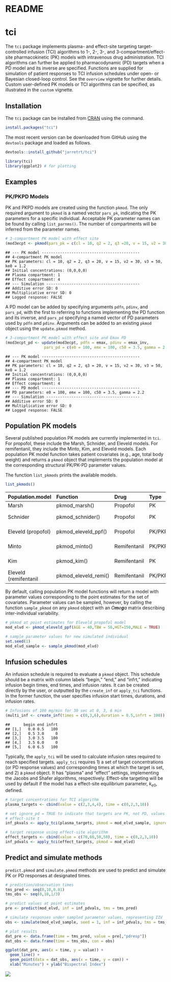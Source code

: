 README
================

# tci

The `tci` package implements plasma- and effect-site targeting
target-controlled infusion (TCI) algorithms to 1-, 2-, 3-, and
3-compartment/effect-site pharmacokinetic (PK) models with intravenous
drug administration. TCI algorithms can further be applied to
pharmacodynamic (PD) targets when a PD model and its inverse are
specified. Functions are supplied for simulation of patient responses to
TCI infusion schedules under open- or Bayesian closed-loop control. See
the `overview` vignette for further details. Custom user-defined PK
models or TCI algorithms can be specified, as illustrated in the
`custom` vignette.

## Installation

The `tci` package can be installed from
[CRAN](https://cran.rstudio.com/web/packages/tci/index.html) using the
command.

``` r
install.packages("tci")
```

The most recent version can be downloaded from GitHub using the
`devtools` package and loaded as follows.

``` r
devtools::install_github("jarretrt/tci")
```

``` r
library(tci)
library(ggplot2) # for plotting
```

## Examples

### PK/PKPD Models

PK and PKPD models are created using the function `pkmod`. The only
required argument to `pkmod` is a named vector `pars_pk`, indicating the
PK parameters for a specific individual. Acceptable PK parameter names
can be found by calling `list_parnms()`. The number of compartments will
be inferred from the parameter names.

``` r
# 3-compartment PK model with effect site
(mod3ecpt <- pkmod(pars_pk = c(cl = 10, q2 = 2, q3 =20, v = 15, v2 = 30, v3 = 50, ke0 = 1.2)))
```

    ## --- PK model ------------------------------------------- 
    ## 4-compartment PK model 
    ## PK parameters: cl = 10, q2 = 2, q3 = 20, v = 15, v2 = 30, v3 = 50, ke0 = 1.2 
    ## Initial concentrations: (0,0,0,0) 
    ## Plasma compartment: 1 
    ## Effect compartment: 4 
    ## --- Simulation ----------------------------------------- 
    ## Additive error SD: 0 
    ## Multiplicative error SD: 0 
    ## Logged response: FALSE

A PD model can be added by specifying arguments `pdfn`, `pdinv`, and
`pars_pd`, with the first to referring to functions implementing the PD
function and its inverse, and `pars_pd` specifying a named vector of PD
parameters used by `pdfn` and `pdinv`. Arguments can be added to an
existing `pkmod` object using the `update.pkmod` method.

``` r
# 3-compartment PK model with effect site and Emax PD 
(mod3ecpt_pd <- update(mod3ecpt, pdfn = emax, pdinv = emax_inv, 
                 pars_pd = c(e0 = 100, emx = 100, c50 = 3.5, gamma = 2.2)))
```

    ## --- PK model ------------------------------------------- 
    ## 4-compartment PK model 
    ## PK parameters: cl = 10, q2 = 2, q3 = 20, v = 15, v2 = 30, v3 = 50, ke0 = 1.2 
    ## Initial concentrations: (0,0,0,0) 
    ## Plasma compartment: 1 
    ## Effect compartment: 4 
    ## --- PD model ------------------------------------------- 
    ## PD parameters: e0 = 100, emx = 100, c50 = 3.5, gamma = 2.2 
    ## --- Simulation ----------------------------------------- 
    ## Additive error SD: 0 
    ## Multiplicative error SD: 0 
    ## Logged response: FALSE

## Population PK models

Several published population PK models are currently implemented in
`tci`. For propofol, these include the Marsh, Schnider, and Eleveld
models. For remifentanil, they include the Minto, Kim, and Eleveld
models. Each population PK model function takes patient covariates
(e.g., age, total body weight) and returns a `pkmod` object that
implements the population model at the corresponding structural PK/PK-PD
parameter values.

The function `list_pkmods` prints the available models.

``` r
list_pkmods()
```

| Population.model      | Function               | Drug         | Type    | Required.covariates              |
|:----------------------|:-----------------------|:-------------|:--------|:---------------------------------|
| Marsh                 | pkmod\_marsh()         | Propofol     | PK      | TBW                              |
| Schnider              | pkmod\_schnider()      | Propofol     | PK      | AGE, HGT, LBM or (TBW and MALE)  |
| Eleveld (propofol)    | pkmod\_eleveld\_ppf()  | Propofol     | PK/PKPD | AGE, HGT, MALE, TBW              |
| Minto                 | pkmod\_minto()         | Remifentanil | PK/PKPD | AGE, LBM or (MALE, TBW, and HGT) |
| Kim                   | pkmod\_kim()           | Remifentanil | PK      | AGE, TBW, FFM or (MALE and BMI)  |
| Eleveld (remifentanil | pkmod\_eleveld\_remi() | Remifentanil | PK/PKPD | AGE, MALE, BMI or (TBW and HGT)  |

By default, calling population PK model functions will return a model
with parameter values corresponding to the point estimates for the set
of covariates. Parameter values can be sampled, however, by calling the
function `sample_pkmod` on any `pkmod` object with an *O**m**e**g**a*
matrix describing inter-individual variability.

``` r
# pkmod at point estimates for Eleveld propofol model
mod_elvd <- pkmod_eleveld_ppf(AGE = 40,TBW = 56,HGT=150,MALE = TRUE)

# sample parameter values for new simulated individual
set.seed(1)
mod_elvd_sample <- sample_pkmod(mod_elvd)
```

## Infusion schedules

An infusion schedule is required to evaluate a `pkmod` object. This
schedule should be a matrix with column labels “begin,” “end,” and
“infrt,” indicating infusion begin times, end times, and infusion rates.
It can be created directly by the user, or outputted by the `create_inf`
or `apply_tci` functions. In the former function, the user specifies
infusion start times, durations, and infusion rates.

``` r
# Infusions of 100 mg/min for 30 sec at 0, 3, 6 min
(multi_inf <- create_inf(times = c(0,3,6),duration = 0.5,infrt = 100))
```

    ##      begin end infrt
    ## [1,]   0.0 0.5   100
    ## [2,]   0.5 3.0     0
    ## [3,]   3.0 3.5   100
    ## [4,]   3.5 6.0     0
    ## [5,]   6.0 6.5   100

Typically, the `apply_tci` will be used to calculate infusion rates
required to reach specified targets. `apply_tci` requires 1) a set of
target concentrations (or PD response values) and corresponding times at
which the target is set, and 2) a `pkmod` object. It has “plasma” and
“effect” settings, implementing the Jacobs and Shafer algorithms,
respectively. Effect-site targeting will be used by default if the model
has a effect-site equilibrium parameter, *k*<sub>*e*0</sub>, defined.

``` r
# target concentrations for TCI algorithm
plasma_targets <- cbind(value = c(2,3,4,4), time = c(0,2,3,10))

# set ignore_pd = TRUE to indicate that targets are PK, not PD, values
# effect-site t
inf_pkvals <- apply_tci(plasma_targets, pkmod = mod_elvd_sample, ignore_pd = TRUE)

# target response using effect-site algorithm
effect_targets <- cbind(value = c(70,60,50,50), time = c(0,2,3,10))
inf_pdvals <- apply_tci(effect_targets, pkmod = mod_elvd)
```

## Predict and simulate methods

`predict.pkmod` and `simulate.pkmod` methods are used to predict and
simulate PK or PD responses at designated times.

``` r
# prediction/observation times
tms_pred <- seq(0,10,0.01)
tms_obs <- seq(0,10,1/3)

# predict values at point estimates
pre <- predict(mod_elvd, inf = inf_pdvals, tms = tms_pred)

# simulate responses under sampled parameter values, representing IIV
obs <- simulate(mod_elvd_sample, seed = 1, inf = inf_pdvals, tms = tms_obs)

# plot results
dat_pre <- data.frame(time = tms_pred, value = pre[,"pdresp"])
dat_obs <- data.frame(time = tms_obs, con = obs)

ggplot(dat_pre, aes(x = time, y = value)) + 
  geom_line() + 
  geom_point(data = dat_obs, aes(x = time, y = con)) +
  xlab("Minutes") + ylab("Bispectral Index")
```

<img src="README_files/figure-gfm/unnamed-chunk-9-1.png" style="display: block; margin: auto;" />
